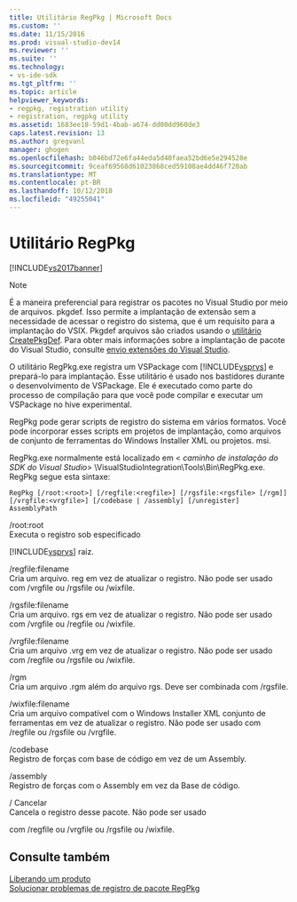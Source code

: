 ```yaml
---
title: Utilitário RegPkg | Microsoft Docs
ms.custom: ''
ms.date: 11/15/2016
ms.prod: visual-studio-dev14
ms.reviewer: ''
ms.suite: ''
ms.technology:
- vs-ide-sdk
ms.tgt_pltfrm: ''
ms.topic: article
helpviewer_keywords:
- regpkg, registration utility
- registration, regpkg utility
ms.assetid: 1683ee18-59d1-4bab-a674-dd00dd960de3
caps.latest.revision: 13
ms.author: gregvanl
manager: ghogen
ms.openlocfilehash: b046bd72e6fa44eda5d40faea52bd6e5e294528e
ms.sourcegitcommit: 9ceaf69568d61023868ced59108ae4dd46f720ab
ms.translationtype: MT
ms.contentlocale: pt-BR
ms.lasthandoff: 10/12/2018
ms.locfileid: "49255041"
---
```

# <a name="regpkg-utility"></a>Utilitário RegPkg
[!INCLUDE[vs2017banner](../../includes/vs2017banner.md)]

> [!NOTE]
>  É a maneira preferencial para registrar os pacotes no Visual Studio por meio de arquivos. pkgdef. Isso permite a implantação de extensão sem a necessidade de acessar o registro do sistema, que é um requisito para a implantação do VSIX. Pkgdef arquivos são criados usando o [utilitário CreatePkgDef](../../extensibility/internals/createpkgdef-utility.md). Para obter mais informações sobre a implantação de pacote do Visual Studio, consulte [envio extensões do Visual Studio](../../extensibility/shipping-visual-studio-extensions.md).  
  
 O utilitário RegPkg.exe registra um VSPackage com [!INCLUDE[vsprvs](../../includes/vsprvs-md.md)] e prepará-lo para implantação. Esse utilitário é usado nos bastidores durante o desenvolvimento de VSPackage. Ele é executado como parte do processo de compilação para que você pode compilar e executar um VSPackage no hive experimental.  
  
 RegPkg pode gerar scripts de registro do sistema em vários formatos. Você pode incorporar esses scripts em projetos de implantação, como arquivos de conjunto de ferramentas do Windows Installer XML ou projetos. msi.  
  
 RegPkg.exe normalmente está localizado em \< *caminho de instalação do SDK do Visual Studio*> \VisualStudioIntegration\Tools\Bin\RegPkg.exe. RegPkg segue esta sintaxe:  
  
```  
RegPkg [/root:<root>] [/regfile:<regfile>] [/rgsfile:<rgsfile> [/rgm]] [/vrgfile:<vrgfile>] [/codebase | /assembly] [/unregister] AssemblyPath  
```  
  
 /root:root  
 Executa o registro sob especificado  
  
 [!INCLUDE[vsprvs](../../includes/vsprvs-md.md)] raiz.  
  
 /regfile:filename  
 Cria um arquivo. reg em vez de atualizar o registro.  Não pode ser usado com /vrgfile ou /rgsfile ou /wixfile.  
  
 /rgsfile:filename  
 Cria um arquivo. rgs em vez de atualizar o registro.  Não pode ser usado com /vrgfile ou /regfile ou /wixfile.  
  
 /vrgfile:filename  
 Cria um arquivo .vrg em vez de atualizar o registro.  Não pode ser usado com /regfile ou /rgsfile ou /wixfile.  
  
 /rgm  
 Cria um arquivo .rgm além do arquivo rgs.  Deve ser combinada com /rgsfile.  
  
 /wixfile:filename  
 Cria um arquivo compatível com o Windows Installer XML conjunto de ferramentas em vez de atualizar o registro.  Não pode ser usado com /regfile ou /rgsfile ou /vrgfile.  
  
 /codebase  
 Registro de forças com base de código em vez de um Assembly.  
  
 /assembly  
 Registro de forças com o Assembly em vez da Base de código.  
  
 / Cancelar  
 Cancela o registro desse pacote.  Não pode ser usado  
  
 com /regfile ou /vrgfile ou /rgsfile ou /wixfile.  
  
## <a name="see-also"></a>Consulte também  
 [Liberando um produto](../../misc/releasing-a-visual-studio-integration-product.md)   
 [Solucionar problemas de registro de pacote RegPkg](../../extensibility/internals/troubleshooting-regpkg-package-registration.md)

